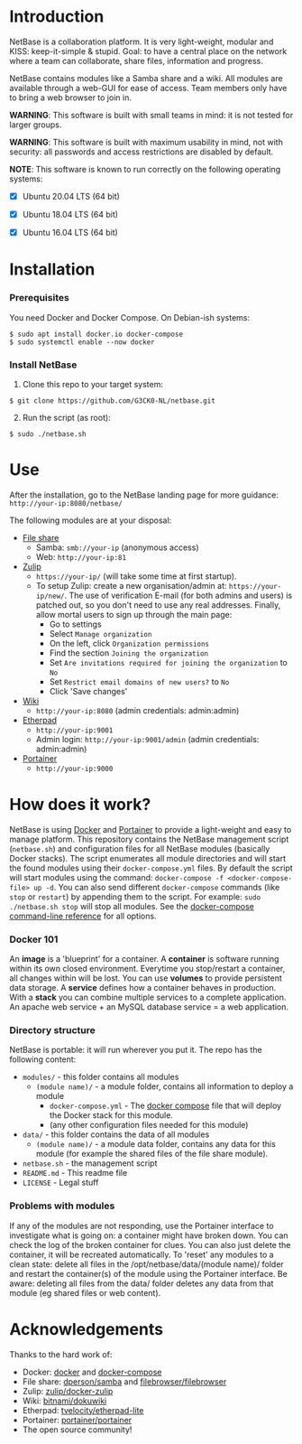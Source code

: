 # Introduction
NetBase is a collaboration platform. It is very light-weight, modular and KISS: keep-it-simple & stupid.
Goal: to have a central place on the network where a team can collaborate, share files, information and progress.

NetBase contains modules like a Samba share and a wiki. All modules are available through a web-GUI for ease of access.
Team members only have to bring a web browser to join in.

**WARNING**: This software is built with small teams in mind: it is not tested for larger groups.

**WARNING**: This software is built with maximum usability in mind, not with security: all passwords and access restrictions are disabled by default.

**NOTE**: This software is known to run correctly on the following operating systems:
- [x] Ubuntu 20.04 LTS (64 bit)
- [x] Ubuntu 18.04 LTS (64 bit)
- [x] Ubuntu 16.04 LTS (64 bit)


# Installation

### Prerequisites
You need Docker and Docker Compose. On Debian-ish systems:
```
$ sudo apt install docker.io docker-compose
$ sudo systemctl enable --now docker
```

### Install NetBase
1. Clone this repo to your target system:
```
$ git clone https://github.com/G3CK0-NL/netbase.git
```
2. Run the script (as root):
```
$ sudo ./netbase.sh
```


# Use
After the installation, go to the NetBase landing page for more guidance:  
`http://your-ip:8080/netbase/`

The following modules are at your disposal:

* [File share](https://en.wikipedia.org/wiki/Samba_(software))
  * Samba: `smb://your-ip` (anonymous access)
  * Web: `http://your-ip:81`
* [Zulip](https://zulip.com/)
  * `https://your-ip/` (will take some time at first startup).
  * To setup Zulip: create a new organisation/admin at: `https://your-ip/new/`.
    The use of verification E-mail (for both admins and users) is patched out, so you don't need to use any real addresses.
    Finally, allow mortal users to sign up through the main page:
    * Go to settings
    * Select `Manage organization`
    * On the left, click `Organization permissions`
    * Find the section `Joining the organization`
    * Set `Are invitations required for joining the organization` to `No`
    * Set `Restrict email domains of new users?` to `No`
    * Click 'Save changes'
* [Wiki](https://www.dokuwiki.org/)
  * `http://your-ip:8080` (admin credentials: admin:admin)
* [Etherpad](https://etherpad.org/)
  * `http://your-ip:9001`
  * Admin login: `http://your-ip:9001/admin` (admin credentials: admin:admin)
* [Portainer](https://www.portainer.io/)
  * `http://your-ip:9000`


# How does it work?
NetBase is using [Docker](https://www.docker.com) and [Portainer](https://portainer.io/) to provide a light-weight and easy to manage platform.
This repository contains the NetBase management script (`netbase.sh`) and configuration files for all NetBase modules (basically Docker stacks).
The script enumerates all module directories and will start the found modules using their `docker-compose.yml` files.
By default the script will start modules using the command: `docker-compose -f <docker-compose-file> up -d`.
You can also send different `docker-compose` commands (like `stop` or `restart`) by appending them to the script.
For example: `sudo ./netbase.sh stop` will stop all modules. See the [docker-compose command-line reference](https://docs.docker.com/compose/reference/) for all options.

### Docker 101
An **image** is a 'blueprint' for a container. A **container** is software running within its own closed environment. Everytime you stop/restart a container, all changes within will be lost. You can use **volumes** to provide persistent data storage. A **service** defines how a container behaves in production. With a **stack** you can combine multiple services to a complete application. An apache web service + an MySQL database service = a web application.

### Directory structure
NetBase is portable: it will run wherever you put it. The repo has the following content:
* `modules/` - this folder contains all modules
  * `(module name)/` - a module folder, contains all information to deploy a module
    * `docker-compose.yml` - The [docker compose](https://docs.docker.com/compose) file that will deploy the Docker stack for this module.
    * (any other configuration files needed for this module)
* `data/` - this folder contains the data of all modules
  * `(module name)/` - a module data folder, contains any data for this module (for example the shared files of the file share module).
* `netbase.sh` - the management script
* `README.md` - This readme file
* `LICENSE` - Legal stuff

### Problems with modules
If any of the modules are not responding, use the Portainer interface to investigate what is going on: a container might have broken down. You can check the log of the broken container for clues. You can also just delete the container, it will be recreated automatically.
To 'reset' any modules to a clean state: delete all files in the /opt/netbase/data/(module name)/ folder and restart the container(s) of the module using the Portainer interface. Be aware: deleting all files from the data/ folder deletes any data from that module (eg shared files or web content).


# Acknowledgements
Thanks to the hard work of:
* Docker: [docker](https://www.docker.com) and [docker-compose](https://docs.docker.com/compose)
* File share: [dperson/samba](https://hub.docker.com/r/dperson/samba) and [filebrowser/filebrowser](https://hub.docker.com/r/filebrowser/filebrowser)
* Zulip: [zulip/docker-zulip](https://hub.docker.com/r/zulip/docker-zulip)
* Wiki: [bitnami/dokuwiki](https://hub.docker.com/r/bitnami/dokuwiki)
* Etherpad: [tvelocity/etherpad-lite](https://hub.docker.com/r/tvelocity/etherpad-lite)
* Portainer: [portainer/portainer](https://hub.docker.com/r/portainer/portainer)
* The open source community!